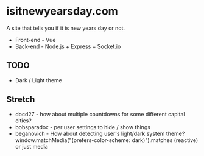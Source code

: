 # isitnewyearsday.com

A site that tells you if it is new years day or not.

* Front-end - Vue
* Back-end - Node.js + Express + Socket.io

## TODO

* Dark / Light theme

## Stretch

* docd27 - how about multiple countdowns for some different capital cities? 
* bobsparadox - per user settings to hide / show things
* beganovich - How about detecting user's light/dark system theme? window.matchMedia("(prefers-color-scheme: dark)").matches (reactive) or just media